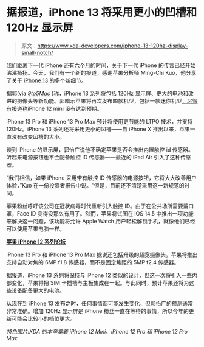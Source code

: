 # 据报道，iPhone 13 将采用更小的凹槽和 120Hz 显示屏

> 原文：<https://www.xda-developers.com/iphone-13-120hz-display-small-notch/>

我们距离下一代 iPhone 还有六个月的时间，关于下一代 iPhone 的传言已经开始沸沸扬扬。今天，我们有一个新的报道，感谢苹果分析师 Ming-Chi Kuo，他分享了关于 [iPhone 13](https://www.xda-developers.com/iphone-13/) 的多个新细节。

据郭(via *[9to5Mac](https://9to5mac.com/2021/03/01/kuo-iphone-13-series-to-feature-smaller-notch-120hz-display-larger-batteries-more/)* )称，iPhone 13 系列将包括 120Hz 显示屏、更大的电池和改进的摄像头等新功能。郭暗示苹果将再次发布四款机型，包括一款迷你机型[，尽管有报道称](https://www.xda-developers.com/iphone-12-mini-sales-reportedly-well-below-expectations/)iPhone 12 mini 没有达到预期。

iPhone 13 Pro 和 iPhone 13 Pro Max 预计将使用更节能的 LTPO 技术，并支持 120Hz。iPhone 13 系列还将采用更小的凹槽——自 iPhone X 推出以来，苹果一直没有改变凹槽的大小。

谈到 iPhone 的显示屏，郭怡广说他不确定苹果是否会推出内置触控 id 传感器。听起来电源按钮也不会配备触控 ID 传感器——最近的 iPad Air 引入了这种传感器。

“我们相信，如果 iPhone 采用带有触控 ID 传感器的电源按钮，它将大大改善用户体验，”Kuo 在一份投资者报告中说。“但是，目前还不清楚采用这一新规范的时间。

苹果粉丝呼吁该公司在冠状病毒时代重新引入触控 ID。由于在公共场所需要戴口罩，Face ID 变得没那么有用了。然而，苹果将试图在 iOS 14.5 中推出一项功能来解决这一问题，该功能将允许 Apple Watch 用户轻松解锁手机，就像他们已经可以使用苹果电脑一样。

**[苹果 iPhone 12 系列论坛](https://forum.xda-developers.com/c/apple-iphone-12.11789/)**

iPhone 13 Pro 和 iPhone 13 Pro Max 据说还包括升级的超宽摄像头。苹果将推出支持自动对焦的 6MP f1.8 传感器，而不是固定焦距的 5MP f2.4 传感器。

据报道，iPhone 13 系列将保持与 iPhone 12 类似的设计，但这一次将引入一些内部变化，苹果将把 SIM 卡插槽与主板集成在一起。与此同时，预计苹果还将为这些设备配备更大的电池。

从现在到 iPhone 13 发布之时，任何事情都可能发生变化，但郭怡广的预测通常非常准确。增加 120Hz 显示屏是 iPhone 粉丝一直在等待的事情，所以今年的更新可能会比较小的档位更大。

*特色图片:XDA 的本辛拿着 iPhone 12 Mini、iPhone 12 Pro 和 iPhone 12 Pro Max*